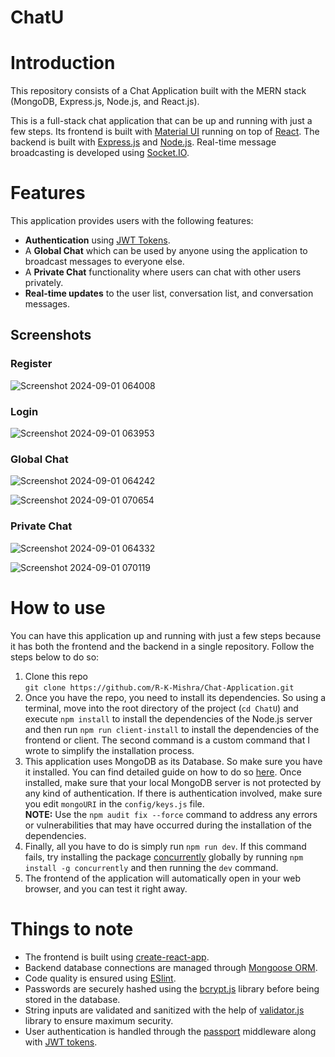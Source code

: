 # ChatU

# Introduction

This repository consists of a Chat Application built with the MERN stack
(MongoDB, Express.js, Node.js, and React.js).

This is a full-stack chat application that can be up and running with just a few steps. Its frontend is built with [Material UI](https://mui.com/material-ui/) running on top of [React](https://react.dev/). The backend is built with [Express.js](https://expressjs.com/) and [Node.js](https://nodejs.org/en). Real-time message broadcasting is developed using [Socket.IO](https://socket.io/).

# Features

This application provides users with the following features:

- **Authentication** using [JWT Tokens](https://jwt.io/).
- A **Global Chat** which can be used by anyone using the application to broadcast
  messages to everyone else.
- A **Private Chat** functionality where users can chat with other users privately.
- **Real-time updates** to the user list, conversation list, and conversation
  messages.

## Screenshots

### Register
![Screenshot 2024-09-01 064008](https://github.com/user-attachments/assets/0e7fc1f7-2f63-4acb-885d-a7d054ec4c91)

### Login
![Screenshot 2024-09-01 063953](https://github.com/user-attachments/assets/76983705-b88a-45e3-988a-8aafe34359b6)

### Global Chat
![Screenshot 2024-09-01 064242](https://github.com/user-attachments/assets/645d90eb-f36b-4f14-a28b-8e317e6f4b8a)

![Screenshot 2024-09-01 070654](https://github.com/user-attachments/assets/918e2a60-f279-4e7e-83d1-821fea73096a)

### Private Chat
![Screenshot 2024-09-01 064332](https://github.com/user-attachments/assets/0eb14af0-f18f-40bf-b84f-a7de21b712cb)

![Screenshot 2024-09-01 070119](https://github.com/user-attachments/assets/452ead9c-1e6e-44db-863e-5eb9e1e6ba79)

# How to use

You can have this application up and running with just a few steps because it has both the frontend and the backend in a single repository. Follow the steps below to do so:

1. Clone this repo  
   ```git clone https://github.com/R-K-Mishra/Chat-Application.git```
2. Once you have the repo, you need to install its dependencies. So using a
   terminal, move into the root directory of the project (```cd ChatU```) and execute ```npm install``` to install the dependencies of the Node.js server and then run 
   ```npm run client-install``` to install the dependencies of the frontend or client. The second command is a custom command that I wrote to simplify the installation process.
3. This application uses MongoDB as its Database. So make sure you have it installed. You can find detailed guide on how to do so [here](https://www.mongodb.com/docs/manual/administration/install-community/). Once installed, make sure that your local MongoDB server is not protected by any kind of authentication. If there is authentication involved, make sure you edit ```mongoURI``` in the ```config/keys.js``` file.  
**NOTE:** Use the ```npm audit fix --force``` command to address any errors or vulnerabilities that may have occurred during the installation of the dependencies.
4. Finally, all you have to do is simply run ```npm run dev```. If this command
   fails, try installing the package [concurrently](https://www.npmjs.com/package/concurrently) globally by running ```npm install -g concurrently``` and then running the ```dev``` command.
5. The frontend of the application will automatically open in your web browser, and you can test it right away.

# Things to note

* The frontend is built using [create-react-app](https://create-react-app.dev/).
* Backend database connections are managed through [Mongoose ORM](https://mongoosejs.com/).
* Code quality is ensured using [ESlint](https://eslint.org/).
* Passwords are securely hashed using the [bcrypt.js](https://www.npmjs.com/package/bcrypt) library before being stored in the database.
* String inputs are validated and sanitized with the help of [validator.js](https://www.npmjs.com/package/validator) library to ensure maximum security.
* User authentication is handled through the [passport](https://www.npmjs.com/package/passport) middleware along with [JWT tokens](https://jwt.io/).



